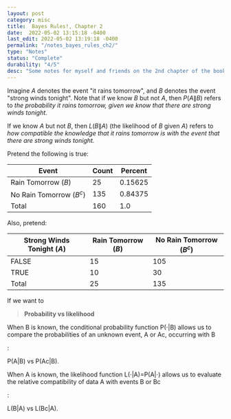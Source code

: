 ```yaml
---
layout: post
category: misc
title:  Bayes Rules!, Chapter 2
date:  2022-05-02 13:15:18 -0400
last_edit: 2022-05-02 13:19:18 -0400
permalink: "/notes_bayes_rules_ch2/"
type: "Notes"
status: "Complete"
durability: "4/5"
desc: "Some notes for myself and friends on the 2nd chapter of the book (2021) Bayes Rules! by Alicia A. Johnson, Miles Q. Ott, and Mine Dogucu."
---
```


Imagine $A$ denotes the event "it rains tomorrow", and $B$ denotes the event "strong winds tonight". Note that if we know $B$ but not $A$, then $P(A\|B)$ refers to _the probability it rains tomorrow, given we know that there are strong winds tonight_.

If we know $A$ but not $B$, then $L(B\|A)$ (the likelihood of $B$ given $A$) refers to _how compatible the knowledge that it rains tomorrow is with the event that there are strong winds tonight._

Pretend the following is true:

| Event | Count | Percent |
| --- | --- | --- |
| Rain Tomorrow ($B$) | 25 | 0.15625 |
| No Rain Tomorrow ($B^c$) | 135 | 0.84375 |
| Total | 160 | 1.0 |

Also, pretend:

| Strong Winds Tonight ($A$) | Rain Tomorrow ($B$) | No Rain Tomorrow ($B^c$) |
| --- | --- | --- |
| FALSE | 15 | 105 |
| TRUE | 10 | 30 |
| Total | 25 | 135 |

If we want to

> __Probability vs likelihood__
>
When B
is known, the conditional probability function P(⋅|B) allows us to compare the probabilities of an unknown event, A or Ac, occurring with B

:

P(A|B) vs P(Ac|B).

When A
is known, the likelihood function L(⋅|A)=P(A|⋅) allows us to evaluate the relative compatibility of data A with events B or Bc

:

L(B|A) vs L(Bc|A).
